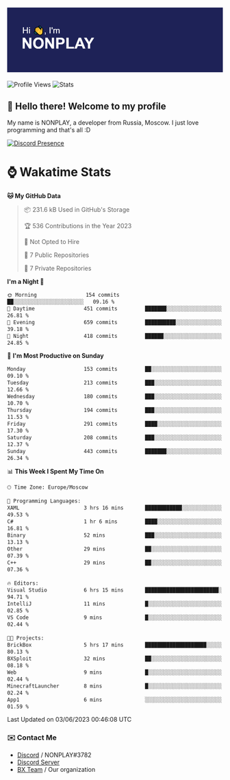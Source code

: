 ![Discord Presence](./header.png)
<br></br>
![Profile Views](https://komarev.com/ghpvc/?username=NONPLAYT&color=blue&style=for-the-badge)
![Stats](https://img.shields.io/badge/0%25-OPTIMIZED-orange?style=for-the-badge)


## :wave: Hello there! Welcome to my profile

My name is NONPLAY, a developer from Russia, Moscow. I just love programming and that's all :D

[![Discord Presence](https://lanyard.cnrad.dev/api/597087584090587177)](https://discord.com/users/597087584090587177) 

# ⌚ Wakatime Stats

<!--START_SECTION:waka-->
**🐱 My GitHub Data** 

> 📦 231.6 kB Used in GitHub's Storage 
 > 
> 🏆 536 Contributions in the Year 2023
 > 
> 🚫 Not Opted to Hire
 > 
> 📜 7 Public Repositories 
 > 
> 🔑 7 Private Repositories 
 > 
**I'm a Night 🦉** 

```text
🌞 Morning                154 commits         ██░░░░░░░░░░░░░░░░░░░░░░░   09.16 % 
🌆 Daytime                451 commits         ███████░░░░░░░░░░░░░░░░░░   26.81 % 
🌃 Evening                659 commits         ██████████░░░░░░░░░░░░░░░   39.18 % 
🌙 Night                  418 commits         ██████░░░░░░░░░░░░░░░░░░░   24.85 % 
```
📅 **I'm Most Productive on Sunday** 

```text
Monday                   153 commits         ██░░░░░░░░░░░░░░░░░░░░░░░   09.10 % 
Tuesday                  213 commits         ███░░░░░░░░░░░░░░░░░░░░░░   12.66 % 
Wednesday                180 commits         ███░░░░░░░░░░░░░░░░░░░░░░   10.70 % 
Thursday                 194 commits         ███░░░░░░░░░░░░░░░░░░░░░░   11.53 % 
Friday                   291 commits         ████░░░░░░░░░░░░░░░░░░░░░   17.30 % 
Saturday                 208 commits         ███░░░░░░░░░░░░░░░░░░░░░░   12.37 % 
Sunday                   443 commits         ███████░░░░░░░░░░░░░░░░░░   26.34 % 
```


📊 **This Week I Spent My Time On** 

```text
🕑︎ Time Zone: Europe/Moscow

💬 Programming Languages: 
XAML                     3 hrs 16 mins       ████████████░░░░░░░░░░░░░   49.53 % 
C#                       1 hr 6 mins         ████░░░░░░░░░░░░░░░░░░░░░   16.81 % 
Binary                   52 mins             ███░░░░░░░░░░░░░░░░░░░░░░   13.13 % 
Other                    29 mins             ██░░░░░░░░░░░░░░░░░░░░░░░   07.39 % 
C++                      29 mins             ██░░░░░░░░░░░░░░░░░░░░░░░   07.36 % 

🔥 Editors: 
Visual Studio            6 hrs 15 mins       ████████████████████████░   94.71 % 
IntelliJ                 11 mins             █░░░░░░░░░░░░░░░░░░░░░░░░   02.85 % 
VS Code                  9 mins              █░░░░░░░░░░░░░░░░░░░░░░░░   02.44 % 

🐱‍💻 Projects: 
BrickBox                 5 hrs 17 mins       ████████████████████░░░░░   80.13 % 
BXSploit                 32 mins             ██░░░░░░░░░░░░░░░░░░░░░░░   08.18 % 
Web                      9 mins              █░░░░░░░░░░░░░░░░░░░░░░░░   02.44 % 
MinecraftLauncher        8 mins              █░░░░░░░░░░░░░░░░░░░░░░░░   02.24 % 
App1                     6 mins              ░░░░░░░░░░░░░░░░░░░░░░░░░   01.59 % 
```


 Last Updated on 03/06/2023 00:46:08 UTC
<!--END_SECTION:waka-->

### ✉️ Contact Me

- [Discord](https://discord.com/users/597087584090587177) / NONPLAY#3782
- [Discord Server](https://discord.gg/p7cxhw7E2M)
- [BX Team](https://github.com/BX-Team) / Our organization
